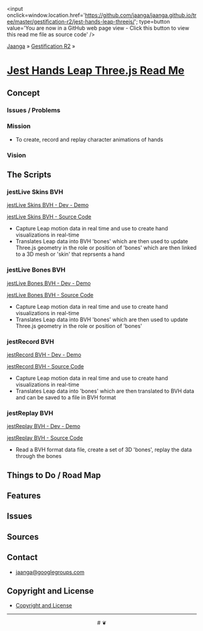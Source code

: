 ﻿<span style=display:none; >[You are now in a GitHub source code view - click this link to view this read me file as a web page]( http://jaanga.github.io/gestification-r2/jest-hands-leap-threejs/ "View file as a web page." ) </span>
<input onclick=window.location.href='https://github.com/jaanga/jaanga.github.io/tree/master/gestification-r2/jest-hands-leap-threejs/'; type=button  value='You are now in a GitHub web page view - Click this button to view this read me file as source code' />

[Jaanga]( http://jaanga.github.io ) » [Gestification R2]( http://jaanga.github.io/gestification-r2/  ) »

[Jest Hands Leap Three.js Read Me]( index.html )
===

<!--
[Draw the Line Leap Three.js - Demo - Dev Revision - Full Screen]( http://jaanga.github.io/gestification-r2/draw-the-line-leap-threejs/dev/ )

## Web Page / Source Code

<iframe class=ifr src=http://jaanga.github.io/cookbook-html/templates/code-edit-view/code-edit-view-r2.html#http://jaanga.github.io/gestification-r2/draw-the-line-leap-threejs/r1/draw-the-line-leap-threejs-r1.html width=100% height=600px ></iframe>  
###### _Draw the Line Leap Three.js - Dev revision - Code Edit View_ / [Edit full screen]( http://jaanga.github.io/cookbook-html/templates/code-edit-view/code-edit-view-r2.html#http://jaanga.github.io/gestification-r2/draw-the-line-leap-threejs/r1/draw-the-line-leap-threejs-r1.html  )
-->

## Concept

### Issues / Problems
<!--

The general format is an adaptation of the ideas developed in Alexander's _et al_ [A Patttern Language]( https://books.google.com/books?id=hwAHmktpk5IC&pg=PR10#v=onepage&q&f=false ) - as sammarized on page 10.

Each pattern describes a problem which occurs over and over again in our environment, and then describes the core of the solution to that problem, in such a way that you can use this solution a million times over, without ever doing it the same way twice.

patterns are descriptions of common problems and proposal for the solutions that can be used repeatedly every time the problem is encountered and producing an different outcome.

-->


### Mission
<!-- a statement of a rationale, applicable now as well as in the future -->

* To create, record and replay character animations of hands 

### Vision
<!--  a descriptive picture of a desired future state -->

## The Scripts

### jestLive Skins BVH

[jestLive Skins BVH - Dev - Demo]( http://jaanga.github.io/gestification-r2/jest-hands-leap-threejs/jest-live-skins-bvh/dev/ )

[jestLive Skins BVH - Source Code]( https://github.com/jaanga/jaanga.github.io/tree/master/gestification-r2/jest-hands-leap-threejs/jest-live-skins-bvh )

* Capture Leap motion data in real time and use to create hand visualizations in real-time
* Translates Leap data into BVH 'bones' which are then used to update Three.js geometry in the role or position of 'bones'
which are then linked to a 3D mesh or 'skin' that reprsents a hand


### jestLive Bones BVH

[jestLive Bones BVH - Dev - Demo]( http://jaanga.github.io/gestification-r2/jest-hands-leap-threejs/jest-live-bones-bvh/dev/ )

[jestLive Bones BVH - Source Code]( https://github.com/jaanga/jaanga.github.io/tree/master/gestification-r2/jest-hands-leap-threejs/jest-live-bones-bvh )

* Capture Leap motion data in real time and use to create hand visualizations in real-time
* Translates Leap data into BVH 'bones' which are then used to update Three.js geometry in the role or position of 'bones'


### jestRecord BVH

[jestRecord BVH - Dev - Demo]( http://jaanga.github.io/gestification-r2/jest-hands-leap-threejs/jest-record-bvh/dev/ )

[jestRecord BVH - Source Code]( https://github.com/jaanga/jaanga.github.io/tree/master/gestification-r2/jest-hands-leap-threejs/jest-record-bvh )

* Capture Leap motion data in real time and use to create hand visualizations in real-time
* Translates Leap data into 'bones' which are then translated to BVH data and can be saved to a file in BVH format


### jestReplay BVH

[jestReplay BVH - Dev - Demo]( http://jaanga.github.io/gestification-r2/jest-hands-leap-threejs/jest-replay-bvh/dev/ )

[jestReplay BVH - Source Code]( https://github.com/jaanga/jaanga.github.io/tree/master/gestification-r2/jest-hands-leap-threejs/jest-replay-bvh )

* Read a BVH format data file, create a set of 3D 'bones', replay the data through the bones


## Things to Do / Road Map


## Features


## Issues

 
## Sources


## Contact

* jaanga@googlegroups.com

## Copyright and License

* [Copyright and License]( http://jaanga.github.io/#http://jaanga.github.io/jaanga-copyright-and-mit-license.md ) 

***

<center title="dingbat" >
# <a href=javascript:window.scrollTo(0,0); style=text-decoration:none; >❦</a>
</center>

